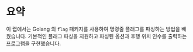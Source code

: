 # 요약

이 랩에서는 Golang 의 `flag` 패키지를 사용하여 명령줄 플래그를 파싱하는 방법을 배웠습니다. 기본적인 플래그 파싱을 지원하고 파싱된 옵션과 후행 위치 인수를 출력하는 프로그램을 구현했습니다.
